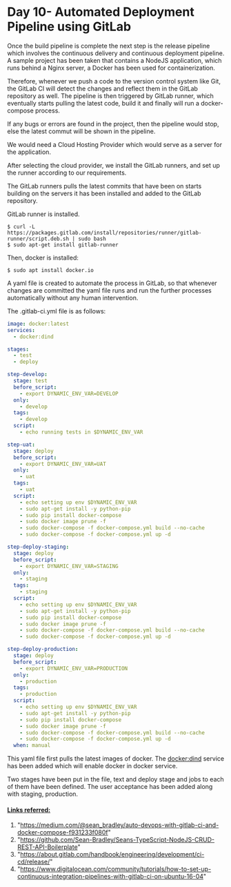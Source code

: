 # Day 10- Automated Deployment Pipeline using GitLab

Once the build pipeline is complete the next step is the release pipeline which involves the continuous delivery and continuous deployment pipeline. A sample project has been taken that contains a NodeJS application, which runs behind a Nginx server, a Docker has been used for containerization.

Therefore, whenever we push a code to the version control system like Git, the GitLab CI will detect the changes and reflect them in the GitLab repository as well. The pipeline is then triggered by GitLab runner, which eventually starts pulling the latest code, build it and finally will run a docker-compose process.

If any bugs or errors are found in the project, then the pipeline would stop, else the latest commut will be shown in the pipeline.

We would need a Cloud Hosting Provider which would serve as a server for the application.

After selecting the cloud provider, we install the GitLab runners, and set up the runner according to our requirements.

The GitLab runners pulls the latest commits that have been on starts building on the servers it has been installed and added to the GitLab repository.

GitLab runner is installed.

```shell
$ curl -L
https://packages.gitlab.com/install/repositories/runner/gitlab-runner/script.deb.sh | sudo bash
$ sudo apt-get install gitlab-runner
```

Then, docker is installed:

```shell
$ sudo apt install docker.io
```



A yaml file is created to automate the process in GitLab, so that whenever changes are committed the yaml file runs and run the further processes automatically without any human intervention.

The .gitlab-ci.yml file is as follows:

```yaml
image: docker:latest
services:
  - docker:dind

stages:
  - test
  - deploy

step-develop:
  stage: test
  before_script:
    - export DYNAMIC_ENV_VAR=DEVELOP
  only:
    - develop
  tags:
    - develop
  script:
    - echo running tests in $DYNAMIC_ENV_VAR

step-uat:
  stage: deploy
  before_script:
    - export DYNAMIC_ENV_VAR=UAT
  only:
    - uat
  tags:
    - uat
  script:
    - echo setting up env $DYNAMIC_ENV_VAR
    - sudo apt-get install -y python-pip
    - sudo pip install docker-compose
    - sudo docker image prune -f
    - sudo docker-compose -f docker-compose.yml build --no-cache
    - sudo docker-compose -f docker-compose.yml up -d

step-deploy-staging:
  stage: deploy
  before_script:
    - export DYNAMIC_ENV_VAR=STAGING
  only:
    - staging
  tags:
    - staging
  script:
    - echo setting up env $DYNAMIC_ENV_VAR
    - sudo apt-get install -y python-pip
    - sudo pip install docker-compose
    - sudo docker image prune -f
    - sudo docker-compose -f docker-compose.yml build --no-cache
    - sudo docker-compose -f docker-compose.yml up -d

step-deploy-production:
  stage: deploy
  before_script:
    - export DYNAMIC_ENV_VAR=PRODUCTION
  only:
    - production
  tags:
    - production
  script:
    - echo setting up env $DYNAMIC_ENV_VAR
    - sudo apt-get install -y python-pip
    - sudo pip install docker-compose
    - sudo docker image prune -f
    - sudo docker-compose -f docker-compose.yml build --no-cache
    - sudo docker-compose -f docker-compose.yml up -d
  when: manual

```

This yaml file first pulls the latest images of docker. The <u>docker:dind</u> service has been added which will enable docker in docker service.

Two stages have been put in the file, text and deploy stage and jobs to each of them have been defined. The user acceptance has been added along with staging, production.



#### <u>Links referred:</u>

1. "https://medium.com/@sean_bradley/auto-devops-with-gitlab-ci-and-docker-compose-f931233f080f"
2. "https://github.com/Sean-Bradley/Seans-TypeScript-NodeJS-CRUD-REST-API-Boilerplate"
3. "https://about.gitlab.com/handbook/engineering/development/ci-cd/release/"
4. "https://www.digitalocean.com/community/tutorials/how-to-set-up-continuous-integration-pipelines-with-gitlab-ci-on-ubuntu-16-04"

 